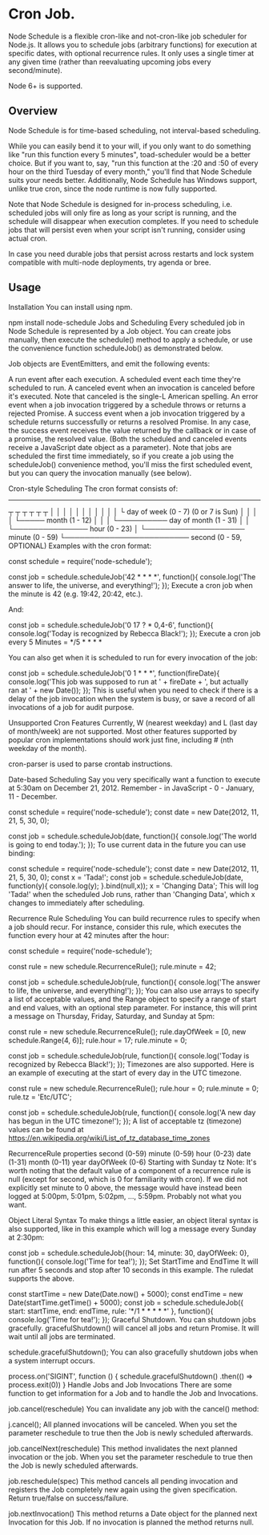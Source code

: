 # Cron Job.

Node Schedule is a flexible cron-like and not-cron-like job scheduler for Node.js. It allows you to schedule jobs (arbitrary functions) for execution at specific dates, with optional recurrence rules. It only uses a single timer at any given time (rather than reevaluating upcoming jobs every second/minute).

Node 6+ is supported.

## Overview


Node Schedule is for time-based scheduling, not interval-based scheduling.

While you can easily bend it to your will, if you only want to do something like "run this function every 5 minutes", toad-scheduler would be a better choice. But if you want to, say, "run this function at the :20 and :50 of every hour on the third Tuesday of every month," you'll find that Node Schedule suits your needs better. Additionally, Node Schedule has Windows support, unlike true cron, since the node runtime is now fully supported.

Note that Node Schedule is designed for in-process scheduling, i.e. scheduled jobs will only fire as long as your script is running, and the schedule will disappear when execution completes. If you need to schedule jobs that will persist even when your script isn't running, consider using actual cron.

In case you need durable jobs that persist across restarts and lock system compatible with multi-node deployments, try agenda or bree.

## Usage

Installation
You can install using npm.

npm install node-schedule
Jobs and Scheduling
Every scheduled job in Node Schedule is represented by a Job object. You can create jobs manually, then execute the schedule() method to apply a schedule, or use the convenience function scheduleJob() as demonstrated below.

Job objects are EventEmitters, and emit the following events:

A run event after each execution.
A scheduled event each time they're scheduled to run.
A canceled event when an invocation is canceled before it's executed.
Note that canceled is the single-L American spelling.
An error event when a job invocation triggered by a schedule throws or returns a rejected Promise.
A success event when a job invocation triggered by a schedule returns successfully or returns a resolved Promise. In any case, the success event receives the value returned by the callback or in case of a promise, the resolved value.
(Both the scheduled and canceled events receive a JavaScript date object as a parameter).
Note that jobs are scheduled the first time immediately, so if you create a job using the scheduleJob() convenience method, you'll miss the first scheduled event, but you can query the invocation manually (see below).

Cron-style Scheduling
The cron format consists of:

*    *    *    *    *    *
┬    ┬    ┬    ┬    ┬    ┬
│    │    │    │    │    │
│    │    │    │    │    └ day of week (0 - 7) (0 or 7 is Sun)
│    │    │    │    └───── month (1 - 12)
│    │    │    └────────── day of month (1 - 31)
│    │    └─────────────── hour (0 - 23)
│    └──────────────────── minute (0 - 59)
└───────────────────────── second (0 - 59, OPTIONAL)
Examples with the cron format:

const schedule = require('node-schedule');

const job = schedule.scheduleJob('42 * * * *', function(){
  console.log('The answer to life, the universe, and everything!');
});
Execute a cron job when the minute is 42 (e.g. 19:42, 20:42, etc.).

And:

const job = schedule.scheduleJob('0 17 ? * 0,4-6', function(){
  console.log('Today is recognized by Rebecca Black!');
});
Execute a cron job every 5 Minutes = */5 * * * *

You can also get when it is scheduled to run for every invocation of the job:

const job = schedule.scheduleJob('0 1 * * *', function(fireDate){
  console.log('This job was supposed to run at ' + fireDate + ', but actually ran at ' + new Date());
});
This is useful when you need to check if there is a delay of the job invocation when the system is busy, or save a record of all invocations of a job for audit purpose.

Unsupported Cron Features
Currently, W (nearest weekday) and L (last day of month/week) are not supported. Most other features supported by popular cron implementations should work just fine, including # (nth weekday of the month).

cron-parser is used to parse crontab instructions.

Date-based Scheduling
Say you very specifically want a function to execute at 5:30am on December 21, 2012. Remember - in JavaScript - 0 - January, 11 - December.

const schedule = require('node-schedule');
const date = new Date(2012, 11, 21, 5, 30, 0);

const job = schedule.scheduleJob(date, function(){
  console.log('The world is going to end today.');
});
To use current data in the future you can use binding:

const schedule = require('node-schedule');
const date = new Date(2012, 11, 21, 5, 30, 0);
const x = 'Tada!';
const job = schedule.scheduleJob(date, function(y){
  console.log(y);
}.bind(null,x));
x = 'Changing Data';
This will log 'Tada!' when the scheduled Job runs, rather than 'Changing Data', which x changes to immediately after scheduling.

Recurrence Rule Scheduling
You can build recurrence rules to specify when a job should recur. For instance, consider this rule, which executes the function every hour at 42 minutes after the hour:

const schedule = require('node-schedule');

const rule = new schedule.RecurrenceRule();
rule.minute = 42;

const job = schedule.scheduleJob(rule, function(){
  console.log('The answer to life, the universe, and everything!');
});
You can also use arrays to specify a list of acceptable values, and the Range object to specify a range of start and end values, with an optional step parameter. For instance, this will print a message on Thursday, Friday, Saturday, and Sunday at 5pm:

const rule = new schedule.RecurrenceRule();
rule.dayOfWeek = [0, new schedule.Range(4, 6)];
rule.hour = 17;
rule.minute = 0;

const job = schedule.scheduleJob(rule, function(){
  console.log('Today is recognized by Rebecca Black!');
});
Timezones are also supported. Here is an example of executing at the start of every day in the UTC timezone.

const rule = new schedule.RecurrenceRule();
rule.hour = 0;
rule.minute = 0;
rule.tz = 'Etc/UTC';

const job = schedule.scheduleJob(rule, function(){
  console.log('A new day has begun in the UTC timezone!');
});
A list of acceptable tz (timezone) values can be found at https://en.wikipedia.org/wiki/List_of_tz_database_time_zones

RecurrenceRule properties
second (0-59)
minute (0-59)
hour (0-23)
date (1-31)
month (0-11)
year
dayOfWeek (0-6) Starting with Sunday
tz
Note: It's worth noting that the default value of a component of a recurrence rule is null (except for second, which is 0 for familiarity with cron). If we did not explicitly set minute to 0 above, the message would have instead been logged at 5:00pm, 5:01pm, 5:02pm, ..., 5:59pm. Probably not what you want.

Object Literal Syntax
To make things a little easier, an object literal syntax is also supported, like in this example which will log a message every Sunday at 2:30pm:

const job = schedule.scheduleJob({hour: 14, minute: 30, dayOfWeek: 0}, function(){
  console.log('Time for tea!');
});
Set StartTime and EndTime
It will run after 5 seconds and stop after 10 seconds in this example. The ruledat supports the above.

const startTime = new Date(Date.now() + 5000);
const endTime = new Date(startTime.getTime() + 5000);
const job = schedule.scheduleJob({ start: startTime, end: endTime, rule: '*/1 * * * * *' }, function(){
  console.log('Time for tea!');
});
Graceful Shutdown.
You can shutdown jobs gracefully.
gracefulShutdown() will cancel all jobs and return Promise.
It will wait until all jobs are terminated.

schedule.gracefulShutdown();
You can also gracefully shutdown jobs when a system interrupt occurs.

process.on('SIGINT', function () { 
  schedule.gracefulShutdown()
  .then(() => process.exit(0))
}
Handle Jobs and Job Invocations
There are some function to get information for a Job and to handle the Job and Invocations.

job.cancel(reschedule)
You can invalidate any job with the cancel() method:

j.cancel();
All planned invocations will be canceled. When you set the parameter reschedule to true then the Job is newly scheduled afterwards.

job.cancelNext(reschedule)
This method invalidates the next planned invocation or the job. When you set the parameter reschedule to true then the Job is newly scheduled afterwards.

job.reschedule(spec)
This method cancels all pending invocation and registers the Job completely new again using the given specification. Return true/false on success/failure.

job.nextInvocation()
This method returns a Date object for the planned next Invocation for this Job. If no invocation is planned the method returns null.